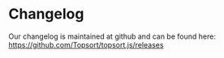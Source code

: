 # Changelog

Our changelog is maintained at github and can be found here: https://github.com/Topsort/topsort.js/releases

